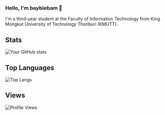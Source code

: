 ### Hello, I'm baybiebam 👋

I'm a third-year student at the Faculty of Information Technology from King Mongkut University of Technology Thonburi (KMUTT). 


## Stats

![Your GitHub stats](https://github-readme-stats.vercel.app/api?username=baybiebxm&show_icons=true)

## Top Languages

![Top Langs](https://github-readme-stats.vercel.app/api/top-langs/?username=baybiebxm)

## Views

![Profile Views](https://komarev.com/ghpvc/?username=baybiebxm)

